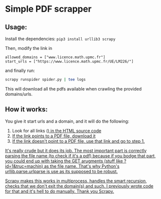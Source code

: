 # Simple PDF scrapper

## Usage:

Install the dependencies: `pip3 install urllib3 scrapy`

Then, modify the link in 

```python3
allowed_domains = ["www.licence.math.upmc.fr"]
start_urls = ["https://www.licence.math.upmc.fr/UE/LM226/"]
```

and finally run:

```bash
scrapy runspider spider.py | tee logs
```

This will download all the pdfs available when crawling the provided domains/urls.

## How it works:

You give it start urls and a domain, and it will do the following:

1. Look for all links (<a href=..>) in the HTML source code
2. If the link points to a PDF file, download it
3. If the link doesn't point to a PDF file, use that link and go to step 1.

It's really crude but it does its job. The most important part is correctly 
parsing the file name (to check if it's a pdf) because if you bodge that part,
you could end up with taking the GET arugments (stuff like ?id=1&truc=machin)
as the file name. That's why Python's urllib.parse.urlparse is use as its supposed
to be robust.

Scrapy makes this works in multiprocess, handles the smart recursion, checks that we 
don't exit the domain(s) and such. I previously wrote code for that and it's hell to 
do manually. Thank you Scrapy.
